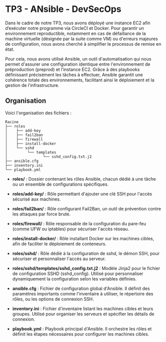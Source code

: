 # TP3 - ANsible - DevSecOps

Dans le cadre de notre TP3, nous avons déployé une instance EC2 afin d’exécuter notre programme via CircleCI et Docker. Pour garantir un environnement reproductible, notamment en cas de défaillance de la machine virtuelle (désignée par la suite comme VM) ou d'erreurs majeures de configuration, nous avons cherché à simplifier le processus de remise en état.

Pour cela, nous avons utilisé Ansible, un outil d'automatisation qui nous permet d'assurer une configuration identique entre l'environnement de préproduction (preprod) et l’instance EC2. Grâce à des playbooks définissant précisément les tâches à effectuer, Ansible garantit une cohérence totale des environnements, facilitant ainsi le déploiement et la gestion de l'infrastructure.

## Organisation

Voici l'organisation des fichiers :

```
Racine
├── roles
│    ├── add-key
│    ├── fail2ban
│    ├── firewall
│    ├── install-docker
│    └── sshd
│         └── templates
│                └── sshd_config.txt.j2
├── ansible.cfg
├── inventory.ini
└── playbook.yml
```
- **roles/** : Dossier contenant les rôles Ansible, chacun dédié à une tâche ou un ensemble de configurations spécifiques.
- **roles/add-key/** : Rôle permettant d'ajouter une clé SSH pour l'accès sécurisé aux machines.
- **roles/fail2ban/** : Rôle configurant Fail2Ban, un outil de prévention contre les attaques par force brute.
- **roles/firewall/** : Rôle responsable de la configuration du pare-feu (comme UFW ou iptables) pour sécuriser l'accès réseau.
- **roles/install-docker/** : Rôle installant Docker sur les machines cibles, afin de faciliter le déploiement de conteneurs.
- **roles/sshd/** : Rôle dédié à la configuration de sshd, le démon SSH, pour sécuriser et personnaliser l'accès au serveur.
- **roles/sshd/templates/sshd_config.txt.j2** : Modèle Jinja2 pour le fichier de configuration SSHD (sshd_config). Utilisé pour personnaliser dynamiquement la configuration selon les variables définies.

- **ansible.cfg** : Fichier de configuration global d'Ansible. Il définit des paramètres importants comme l'inventaire à utiliser, le répertoire des rôles, ou les options de connexion SSH.
- **inventory.ini** : Fichier d'inventaire listant les machines cibles et leurs groupes. Utilisé pour organiser les serveurs et spécifier les détails de connexion.
- **playbook.yml** : Playbook principal d'Ansible. Il orchestre les rôles et définit les étapes nécessaires pour configurer les machines cibles.